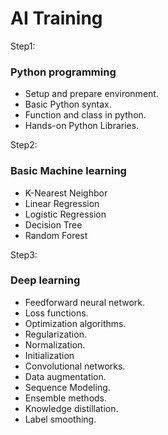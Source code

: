 # AI Training
Step1:
### Python programming
- Setup and prepare environment.
- Basic Python syntax.
- Function and class in python.
- Hands-on Python Libraries.

Step2:
### Basic Machine learning
- K-Nearest Neighbor
- Linear Regression
- Logistic Regression
- Decision Tree
- Random Forest

Step3:
### Deep learning
- Feedforward neural network.
- Loss functions.
- Optimization algorithms.
- Regularization.
- Normalization.
- Initialization
- Convolutional networks.
- Data augmentation.
- Sequence Modeling.
- Ensemble methods.
- Knowledge distillation.
- Label smoothing.
